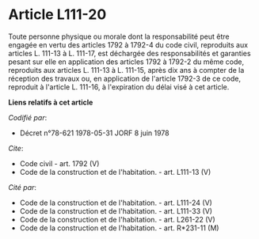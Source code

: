 # Article L111-20

Toute personne physique ou morale dont la responsabilité peut être engagée en vertu des articles 1792 à 1792-4 du code civil,
reproduits aux articles L. 111-13 à L. 111-17, est déchargée des responsabilités et garanties pesant sur elle en application
des articles 1792 à 1792-2 du même code, reproduits aux articles L. 111-13 à L. 111-15, après dix ans à compter de la
réception des travaux ou, en application de l'article 1792-3 de ce code, reproduit à l'article L. 111-16, à l'expiration du
délai visé à cet article.

**Liens relatifs à cet article**

_Codifié par_:

  - Décret n°78-621 1978-05-31 JORF 8 juin 1978

_Cite_:

  - Code civil - art. 1792 (V)
  - Code de la construction et de l'habitation. - art. L111-13 (V)

_Cité par_:

  - Code de la construction et de l'habitation. - art. L111-24 (V)
  - Code de la construction et de l'habitation. - art. L111-33 (V)
  - Code de la construction et de l'habitation. - art. L261-22 (V)
  - Code de la construction et de l'habitation. - art. R*231-11 (M)
